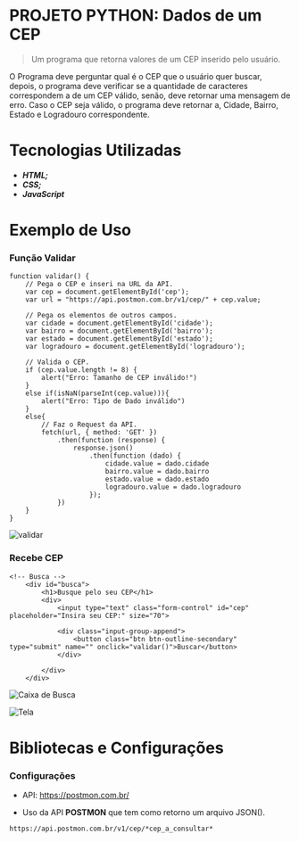 # PROJETO PYTHON: Dados de um CEP

> Um programa que retorna valores de um CEP inserido pelo usuário.

  O Programa deve perguntar qual é o CEP que o usuário quer buscar, depois, o programa deve verificar
se a quantidade de caracteres correspondem a de um CEP válido, senão, deve retornar uma mensagem de erro.
Caso o CEP seja válido, o programa deve retornar a, Cidade, Bairro, Estado e Logradouro correspondente.

# Tecnologias Utilizadas
* **_HTML;_**
* **_CSS;_**
* **_JavaScript_**

# Exemplo de Uso
###  Função Validar
```
function validar() {
    // Pega o CEP e inseri na URL da API.
    var cep = document.getElementById('cep');
    var url = "https://api.postmon.com.br/v1/cep/" + cep.value;

    // Pega os elementos de outros campos. 
    var cidade = document.getElementById('cidade');
    var bairro = document.getElementById('bairro');
    var estado = document.getElementById('estado');
    var logradouro = document.getElementById('logradouro');

    // Valida o CEP.
    if (cep.value.length != 8) {
        alert("Erro: Tamanho de CEP inválido!")
    }
    else if(isNaN(parseInt(cep.value))){
        alert("Erro: Tipo de Dado inválido")
    }
    else{
        // Faz o Request da API.
        fetch(url, { method: 'GET' })
            .then(function (response) {
                response.json()
                    .then(function (dado) {
                        cidade.value = dado.cidade
                        bairro.value = dado.bairro
                        estado.value = dado.estado
                        logradouro.value = dado.logradouro
                    });
            })
    }
}
```
![validar](https://github.com/ThiagoLozano/Dados-de-um-CPF/blob/master/Retornando%20Dados%20do%20CEP%20-%20WEB/Screenshot/funcao.PNG)

### Recebe CEP
```
<!-- Busca -->
    <div id="busca">
        <h1>Busque pelo seu CEP</h1>
        <div>
            <input type="text" class="form-control" id="cep" placeholder="Insira seu CEP:" size="70">

            <div class="input-group-append">
                <button class="btn btn-outline-secondary" type="submit" name="" onclick="validar()">Buscar</button>
            </div>

        </div>
    </div>
```
![Caixa de Busca](https://github.com/ThiagoLozano/Dados-de-um-CPF/blob/master/Retornando%20Dados%20do%20CEP%20-%20WEB/Screenshot/busca.PNG)

![Tela](https://github.com/ThiagoLozano/Dados-de-um-CPF/blob/master/Retornando%20Dados%20do%20CEP%20-%20WEB/Screenshot/tela.PNG)

# Bibliotecas e Configurações

### Configurações

* API: https://postmon.com.br/

* Uso da API __POSTMON__ que tem como retorno um arquivo JSON().
```
https://api.postmon.com.br/v1/cep/*cep_a_consultar*
```
